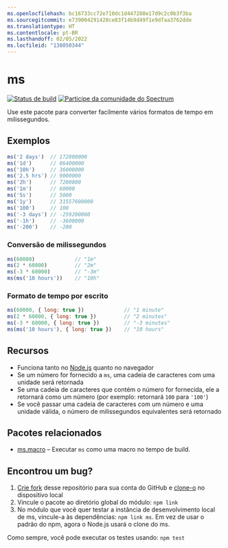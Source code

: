 ```yaml
---
ms.openlocfilehash: bc16733cc72e710dc1d447280e17d9c2c0b3f3ba
ms.sourcegitcommit: e739004291428ce83f14b9d49f1e9dfaa3762dde
ms.translationtype: HT
ms.contentlocale: pt-BR
ms.lasthandoff: 02/05/2022
ms.locfileid: "138050344"
---
```

# <a name="ms"></a>ms

[![Status de build](https://travis-ci.org/zeit/ms.svg?branch=master)](https://travis-ci.org/zeit/ms)
[![Participe da comunidade do Spectrum](https://withspectrum.github.io/badge/badge.svg)](https://spectrum.chat/zeit)

Use este pacote para converter facilmente vários formatos de tempo em milissegundos.

## <a name="examples"></a>Exemplos

```js
ms('2 days')  // 172800000
ms('1d')      // 86400000
ms('10h')     // 36000000
ms('2.5 hrs') // 9000000
ms('2h')      // 7200000
ms('1m')      // 60000
ms('5s')      // 5000
ms('1y')      // 31557600000
ms('100')     // 100
ms('-3 days') // -259200000
ms('-1h')     // -3600000
ms('-200')    // -200
```

### <a name="convert-from-milliseconds"></a>Conversão de milissegundos

```js
ms(60000)             // "1m"
ms(2 * 60000)         // "2m"
ms(-3 * 60000)        // "-3m"
ms(ms('10 hours'))    // "10h"
```

### <a name="time-format-written-out"></a>Formato de tempo por escrito

```js
ms(60000, { long: true })             // "1 minute"
ms(2 * 60000, { long: true })         // "2 minutes"
ms(-3 * 60000, { long: true })        // "-3 minutes"
ms(ms('10 hours'), { long: true })    // "10 hours"
```

## <a name="features"></a>Recursos

- Funciona tanto no [Node.js](https://nodejs.org) quanto no navegador
- Se um número for fornecido a `ms`, uma cadeia de caracteres com uma unidade será retornada
- Se uma cadeia de caracteres que contém o número for fornecida, ele a retornará como um número (por exemplo: retornará `100` para `'100'`)
- Se você passar uma cadeia de caracteres com um número e uma unidade válida, o número de milissegundos equivalentes será retornado

## <a name="related-packages"></a>Pacotes relacionados

- [ms.macro](https://github.com/knpwrs/ms.macro) – Executar `ms` como uma macro no tempo de build.

## <a name="caught-a-bug"></a>Encontrou um bug?

1. [Crie fork](https://help.github.com/articles/fork-a-repo/) desse repositório para sua conta do GitHub e [clone-o](https://help.github.com/articles/cloning-a-repository/) no dispositivo local
2. Vincule o pacote ao diretório global do módulo: `npm link`
3. No módulo que você quer testar a instância de desenvolvimento local de ms, vincule-a às dependências: `npm link ms`. Em vez de usar o padrão do npm, agora o Node.js usará o clone do ms.

Como sempre, você pode executar os testes usando: `npm test`
